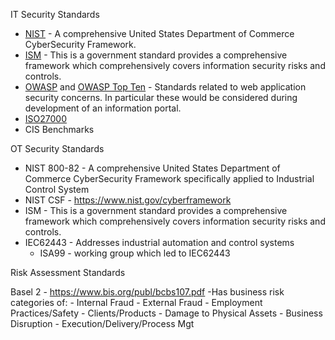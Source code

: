 
IT Security Standards
- [NIST](https://www.nist.gov/cyberframework) - A comprehensive United States Department of Commerce CyberSecurity Framework.
- [ISM](https://www.cyber.gov.au/ism) - This is a government standard provides a comprehensive framework which comprehensively covers information security risks and controls.
- [OWASP](https://owasp.org/) and [OWASP Top Ten](https://www.owasp.org/images/7/72/OWASP_Top_10-2017_%28en%29.pdf.pdf) - Standards related to web application security concerns.  In particular these would be considered during development of an information portal.  
- [ISO27000]()
- CIS Benchmarks

OT Security Standards
- NIST 800-82 - A comprehensive United States Department of Commerce CyberSecurity Framework specifically applied to Industrial Control System
- NIST CSF - https://www.nist.gov/cyberframework
- ISM - This is a government standard provides a comprehensive framework which comprehensively covers information security risks and controls.
- IEC62443 - Addresses industrial automation and control systems
    - ISA99 - working group which led to IEC62443


Risk Assessment Standards   

Basel 2 - https://www.bis.org/publ/bcbs107.pdf 
-Has business risk categories of:
    - Internal Fraud
    - External Fraud
    - Employment Practices/Safety
    - Clients/Products
    - Damage to Physical Assets
    - Business Disruption
    - Execution/Delivery/Process Mgt
